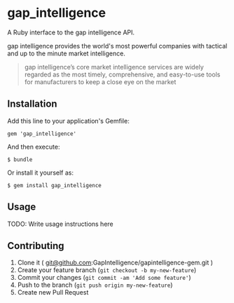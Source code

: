 gap_intelligence
=======

A Ruby interface to the gap intelligence API.

gap intelligence provides the world's most powerful companies with tactical and up to the minute market intelligence.

> gap intelligence’s core market intelligence services are widely regarded as the most
> timely, comprehensive, and easy-to-use tools for manufacturers to keep a close eye
> on the market

## Installation

Add this line to your application's Gemfile:

    gem 'gap_intelligence'

And then execute:

    $ bundle

Or install it yourself as:

    $ gem install gap_intelligence

## Usage

TODO: Write usage instructions here

## Contributing

1. Clone it ( git@github.com:GapIntelligence/gapintelligence-gem.git )
2. Create your feature branch (`git checkout -b my-new-feature`)
3. Commit your changes (`git commit -am 'Add some feature'`)
4. Push to the branch (`git push origin my-new-feature`)
5. Create new Pull Request